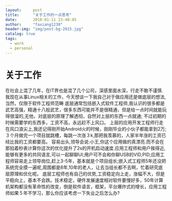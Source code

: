 ```yaml
---
layout:     post
title:      "关于工作的一点思考"
date:       2018-01-11 23:40:45
author:     "faxiang1230"
header-img: "img/post-bg-2015.jpg"
catalog: true
tags:
  - work
  - personal
---
```


# 关于工作
在社会上混了几年，在IT界也是混了几个公司，深感里面水深，行走不敢不谨慎.
我现在从事Linux相关的工作，今天想谈一下我自己对于做应用还是做底层的想法,当然，仅限于软件工程师范畴
底层通常包括嵌入式软件工程师,我认识的很多都是武艺高强，精通十八般武艺，很多东西可能并不是很精通，但是给一点时间就能玩得很溜的,无他，对底层的原理了解透彻，自然对上层的东西一点就通;
不过初期的时候需要学的东西多，工资不高，永远赶不上风口。
上层的应用开发工程师行走在风口浪尖上,我还记得刚开始Android火的时候，刚刚毕业的小伙子都能拿到2万;３个月做完一个项目就跳槽，每跳一次涨３k,那把我羡慕的，人家半年涨的工资已经比我的工资都要高。
容易出头,领导会说:小王,你这个应用做的真漂亮.而不会在那掐着秒表计算你这次的优化提升了2s的开机启动速度.应用工程师和用户挨得近,能够有更多的共同语言,可以一起聊聊UI;用户可不会和你聊USB的VID,PID;应用工程师容易走上领导岗位,赶上3-5年，基本就是个项目组长;嵌入式工程师5年还没把系统完全摸一遍呢,周围都是8年,10年的老人，让去当组长都不去啊，忙着研究底层原理和优化呢。
底层工程师也有自己的优势,工资稳定向上走，涨幅不大，但是平稳向上，基本不会跌。技术稳定，硬件发展速度相对软件要慢好多，50年计算机架构都没有革命性的改变，倒是软件语言，框架，平台爆炸式的增长，应用工程师如果５年不学习，那么你应该考虑一下失业之后怎么办?
